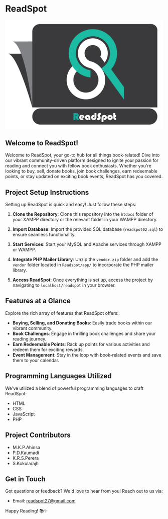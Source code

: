 # ReadSpot

![ReadSpot Logo](public/assets/images/landing/homepage/Readspot02.png)

## Welcome to ReadSpot!

Welcome to ReadSpot, your go-to hub for all things book-related! Dive into our vibrant community-driven platform designed to ignite your passion for reading and connect you with fellow book enthusiasts. Whether you're looking to buy, sell, donate books, join book challenges, earn redeemable points, or stay updated on exciting book events, ReadSpot has you covered.

## Project Setup Instructions

Setting up ReadSpot is quick and easy! Just follow these steps:

1. **Clone the Repository**: Clone this repository into the `htdocs` folder of your XAMPP directory or the relevant folder in your WAMPP directory.

2. **Import Database**: Import the provided SQL database (`readspot02.sql`) to ensure seamless functionality.

3. **Start Services**: Start your MySQL and Apache services through XAMPP or WAMPP.

4. **Integrate PHP Mailer Library**: Unzip the `vendor.zip` folder and add the `vendor` folder located in `Readspot/app/` to incorporate the PHP mailer library.

5. **Access ReadSpot**: Once everything is set up, access the project by navigating to `localhost/readspot` in your browser.

## Features at a Glance

Explore the rich array of features that ReadSpot offers:

- **Buying, Selling, and Donating Books**: Easily trade books within our vibrant community.
- **Book Challenges**: Engage in thrilling book challenges and share your reading journey.
- **Earn Redeemable Points**: Rack up points for various activities and redeem them for exciting rewards.
- **Event Management**: Stay in the loop with book-related events and save them to your calendar.

## Programming Languages Utilized

We've utilized a blend of powerful programming languages to craft ReadSpot:

- HTML
- CSS
- JavaScript
- PHP

## Project Contributors
- M.K.P.Ahinsa
- P.D.Kaumadi
- K.R.S.Perera
- S.Kokularajh

## Get in Touch

Got questions or feedback? We'd love to hear from you! Reach out to us via:

- Email: readspot27@gmail.com

Happy Reading! 📚✨
